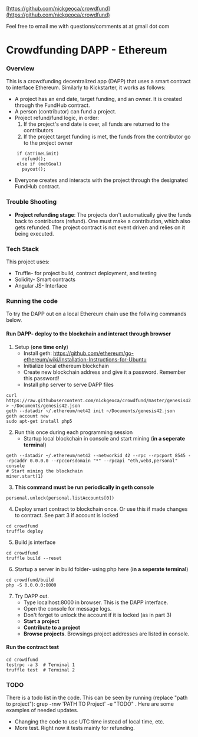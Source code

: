 [https://github.com/nickgeoca/crowdfund](https://github.com/nickgeoca/crowdfund)

Feel free to email me with questions/comments at <github-username> at gmail dot com

# Crowdfunding DAPP - Ethereum
### Overview
This is a crowdfunding decentralized app (DAPP) that uses a smart contract to interface Ethereum. Similarly to Kickstarter, it works as follows:
 * A project has an end date, target funding, and an owner. It is created through the FundHub contract.
 * A person (contributor) can fund a project.
 * Project refund/fund logic, in order:
   1) If the project's end date is over, all funds are returned to the contributors
   2) If the project target funding is met, the funds from the contributor go to the project owner
```solidity
    if (atTimeLimit)
      refund();
    else if (metGoal)
      payout();
```
 * Everyone creates and interacts with the project through the designated FundHub contract.

### Trouble Shooting
 * **Project refunding stage**: The projects don't automatically give the funds back to contributors (refund). One must make a contribution, which also gets refunded. The project contract is not event driven and relies on it being executed.

### Tech Stack
This project uses:
 * Truffle- for project build, contract deployment, and testing
 * Solidity- Smart contracts
 * Angular JS- Interface 

### Running the code
To try the DAPP out on a local Ethereum chain use the follwing commands below.
#### Run DAPP- deploy to the blockchain and interact through browser
 1) Setup (**one time only**)
    * Install geth: https://github.com/ethereum/go-ethereum/wiki/Installation-Instructions-for-Ubuntu
    * Initialize local ethereum blockchain
    * Create new blockchain address and give it a password. Remember this password!
    * Install php server to serve DAPP files
```shell
curl https://raw.githubusercontent.com/nickgeoca/crowdfund/master/genesis42.json > ~/Documents/genesis42.json
geth --datadir ~/.ethereum/net42 init ~/Documents/genesis42.json
geth account new
sudo apt-get install php5
```
 2) Run this once during each programming session
    * Startup local blockchain in console and start mining (**in a seperate terminal**)
```shell
geth --datadir ~/.ethereum/net42 --networkid 42 --rpc --rpcport 8545 --rpcaddr 0.0.0.0 --rpccorsdomain "*" --rpcapi "eth,web3,personal" console
# Start mining the blockchain
miner.start(1)
```
 3) **This command must be run periodically in geth console**
```shell
personal.unlock(personal.listAccounts[0])
```
 4) Deploy smart contract to blockchain once. Or use this if made changes to contract. See part 3 if account is locked
```shell
cd crowdfund
truffle deploy
```
 5) Build js interface
```shell
cd crowdfund
truffle build --reset
```
6) Startup a server in build folder- using php here (**in a seperate terminal**)
```shell
cd crowdfund/build
php -S 0.0.0.0:8000
```
7) Try DAPP out. 
   * Type localhost:8000 in browser. This is the DAPP interface. 
   * Open the console for message logs.
   * Don't forget to unlock the account if it is locked (as in part 3)
   * **Start a project**
   * **Contribute to a project**
   * **Browse projects**. Browsings project addresses are listed in console.
#### Run the contract test
```shell
cd crowdfund
testrpc -a 3  # Terminal 1
truffle test  # Terminal 2
```


### TODO
There is a todo list in the code. This can be seen by running (replace "path to project"): grep -rnw 'PATH TO Project' -e "TODO" . Here are some examples of needed updates.
 * Changing the code to use UTC time instead of local time, etc.
 * More test. Right now it tests mainly for refunding.
